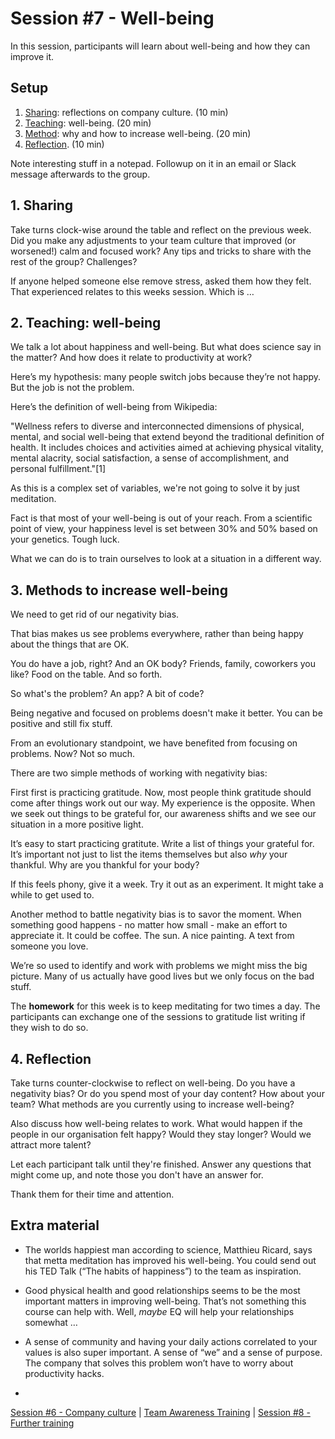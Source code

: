 # Session #7 - Well-being

In this session, participants will learn about well-being and how they can improve it.

## Setup
1. [Sharing](#1-sharing): reflections on company culture. (10 min)
2. [Teaching](#2-teaching-well-being): well-being. (20 min)
3. [Method](#3-methods-to-increase-well-being): why and how to increase well-being. (20 min)
4. [Reflection](#4-reflection). (10 min)

Note interesting stuff in a notepad. Followup on it in an email  or Slack message afterwards to the group.

## 1. Sharing
Take turns clock-wise around the table and reflect on the previous week. Did you make any adjustments to your team culture that improved (or worsened!) calm and focused work? Any tips and tricks to share with the rest of the group? Challenges?

If anyone helped someone else remove stress, asked them how they felt. That experienced relates to this weeks session. Which is …

## 2. Teaching: well-being
We talk a lot about happiness and well-being. But what does science say in the matter? And how does it relate to productivity at work?

Here’s my hypothesis: many people switch jobs because they’re not happy. But the job is not the problem.

Here’s the definition of well-being from Wikipedia:

"Wellness refers to diverse and interconnected dimensions of physical, mental, and social well-being that extend beyond the traditional definition of health. It includes choices and activities aimed at achieving physical vitality, mental alacrity, social satisfaction, a sense of accomplishment, and personal fulfillment."[1]

As this is a complex set of variables, we're not going to solve it by just meditation.

Fact is that most of your well-being is out of your reach. From a scientific point of view, your happiness level is set between 30% and 50% based on your genetics. Tough luck.

What we can do is to train ourselves to look at a situation in a different way. 

## 3. Methods to increase well-being
We need to get rid of our negativity bias. 

That bias makes us see problems everywhere, rather than being happy about the things that are OK.

You do have a job, right?
And an OK body?
Friends, family, coworkers you like?
Food on the table.
And so forth.

So what's the problem? An app? A bit of code? 

Being negative and focused on problems doesn't make it better. You can be positive and still fix stuff.

From an evolutionary standpoint, we have benefited from focusing on problems. Now? Not so much.

There are two simple methods of working with negativity bias:

First first is practicing gratitude. Now, most people think gratitude should come after things work out our way. My experience is the opposite. When we seek out things to be grateful for, our awareness shifts and we see our situation in a more positive light.

It’s easy to start practicing gratitute. Write a list of things your grateful for. It’s important not just to list the items themselves but also *why* your thankful. Why are you thankful for your body?

If this feels phony, give it a week. Try it out as an experiment. It might take a while to get used to.

Another method to battle negativity bias is to savor the moment. When something good happens - no matter how small - make an effort to appreciate it. It could be coffee. The sun. A nice painting. A text from someone you love. 

We’re so used to identify and work with problems we might miss the big picture. Many of us actually have good lives but we only focus on the bad stuff. 

The **homework** for this week is to keep meditating for two times a day. The participants can exchange one of the sessions to gratitude list writing if they wish to do so.

## 4. Reflection
Take turns counter-clockwise to reflect on  well-being. Do you have a negativity bias? Or do you spend most of your day content? How about your team? What methods are you currently using to increase well-being? 

Also discuss how well-being relates to work. What would happen if the people in our organisation felt happy? Would they stay longer? Would we attract more talent? 

Let each participant talk until they're finished. Answer any questions that might come up, and note those you don't have an answer for.

Thank them for their time and attention.

## Extra material
- The worlds happiest man according to science, Matthieu Ricard, says that metta meditation has improved his well-being. You could send out his TED Talk (“The habits of happiness”) to the team as inspiration.
- Good physical health and good relationships seems to be the most important matters in improving well-being. That’s not something this course can help with. Well, *maybe* EQ will help your relationships somewhat …
- A sense of community and having your daily actions correlated to your values is also super important. A sense of “we” and a sense of purpose. The company that solves this problem won’t have to worry about productivity hacks.

-

[Session #6 - Company culture](session-06-culture.md) | [Team Awareness Training](../../..) | [Session #8 - Further training](session-08-further-training.md)
